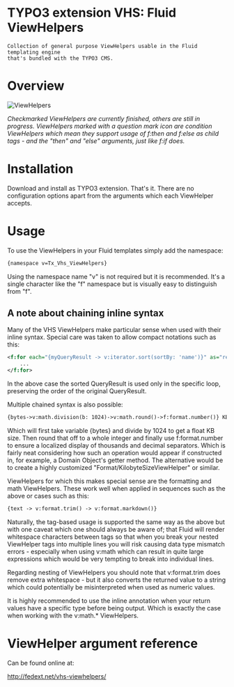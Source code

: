 TYPO3 extension VHS: Fluid ViewHelpers
======================================

	Collection of general purpose ViewHelpers usable in the Fluid templating engine
	that's bundled with the TYPO3 CMS.

# Overview

![ViewHelpers](http://twitpic.com/show/full/bc014s.png)

*Checkmarked ViewHelpers are currently finished, others are still in progress. ViewHelpers
marked with a question mark icon are condition ViewHelpers which mean they support usage of
f:then and f:else as child tags - and the "then" and "else" arguments, just like f:if does.*

# Installation

Download and install as TYPO3 extension. That's it. There are no configuration options
apart from the arguments which each ViewHelper accepts.

# Usage

To use the ViewHelpers in your Fluid templates simply add the namespace:

```xml
{namespace v=Tx_Vhs_ViewHelpers}
```

Using the namespace name "v" is not required but it is recommended. It's a single character
like the "f" namespace but is visually easy to distinguish from "f".

## A note about chaining inline syntax

Many of the VHS ViewHelpers make particular sense when used with their inline syntax.
Special care was taken to allow compact notations such as this:

```xml
<f:for each="{myQueryResult -> v:iterator.sort(sortBy: 'name')}" as="record">
	...
</f:for>
```

In the above case the sorted QueryResult is used only in the specific loop, preserving
the order of the original QueryResult.

Multiple chained syntax is also possible:

```xml
{bytes->v:math.division(b: 1024)->v:math.round()->f:format.number()} KB
```

Which will first take variable {bytes} and divide by 1024 to get a float KB size. Then round
that off to a whole integer and finally use f:format.number to ensure a localized display of
thousands and decimal separators. Which is fairly neat considering how such an operation would
appear if constructed in, for example, a Domain Object's getter method. The alternative would
be to create a highly customized "Format/KilobyteSizeViewHelper" or similar.

ViewHelpers for which this makes special sense are the formatting and math ViewHelpers. These
work well when applied in sequences such as the above or cases such as this:

```xml
{text -> v:format.trim() -> v:format.markdown()}
```

Naturally, the tag-based usage is supported the same way as the above but with one caveat
which one should always be aware of; that Fluid will render whitespace characters between
tags so that when you break your nested ViewHelper tags into multiple lines you will risk
causing data type mismatch errors - especially when using v:math which can result in
quite large expressions which would be very tempting to break into individual lines.

Regarding nesting of ViewHelpers you should note that v:format.trim does remove extra
whitespace - but it also converts the returned value to a string which could potentially be
misinterpreted when used as numeric values.

It is highly recommended to use the inline annotation when your return values have a specific
type before being output. Which is exactly the case when working with the v:math.* ViewHelpers.

# ViewHelper argument reference

Can be found online at:

http://fedext.net/vhs-viewhelpers/
